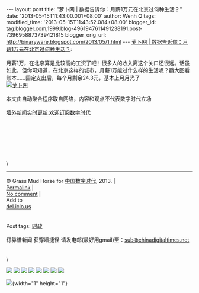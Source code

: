 --- layout: post title: "萝卜网 |
数据告诉你：月薪1万元在北京过何种生活？" date:
'2013-05-15T11:43:00.001+08:00' author: Wenh Q tags: modified\_time:
'2013-05-15T11:43:52.084+08:00' blogger\_id:
tag:blogger.com,1999:blog-4961947611491238191.post-7396958873739421815
blogger\_orig\_url: http://binaryware.blogspot.com/2013/05/1.html ---
[萝卜网 |
数据告诉你：月薪1万元在北京过何种生活？](http://feedproxy.google.com/~r/chinagfwblog/~3/DHetkB0848o/):\
\
月薪1万，在北京算是比较高的工资了吧！很多人的收入离这个关口还很远。话虽如此，但你可知道，在北京这样的城市，月薪1万能过什么样的生活呢？戳大图看账本……固定支出后，每个月剩余24.3元，基本上月月光了\
[![萝卜网](http://hu.luo.bo/files/2013/05/13/a250b3572adba26a7d757a19daf7669d.jpg "萝卜网")](http://hu.luo.bo/files/2013/05/13/a250b3572adba26a7d757a19daf7669d.jpg "萝卜网")\
\
本文由自动聚合程序取自网络，内容和观点不代表数字时代立场\
\
[墙外新闻实时更新 欢迎订阅数字时代](http://eepurl.com/mstlf)\
\
\
\
\
\
\
\
\

------------------------------------------------------------------------

© Grass Mud Horse for
[中国数字时代](https://kexueshangwang.info/chinese), 2013. |\
[Permalink](https://kexueshangwang.info/chinese/2013/05/%e8%90%9d%e5%8d%9c%e7%bd%91-%e6%95%b0%e6%8d%ae%e5%91%8a%e8%af%89%e4%bd%a0%ef%bc%9a%e6%9c%88%e8%96%aa1%e4%b8%87%e5%85%83%e5%9c%a8%e5%8c%97%e4%ba%ac%e8%bf%87%e4%bd%95%e7%a7%8d%e7%94%9f%e6%b4%bb/)
|\
[No
comment](https://kexueshangwang.info/chinese/2013/05/%e8%90%9d%e5%8d%9c%e7%bd%91-%e6%95%b0%e6%8d%ae%e5%91%8a%e8%af%89%e4%bd%a0%ef%bc%9a%e6%9c%88%e8%96%aa1%e4%b8%87%e5%85%83%e5%9c%a8%e5%8c%97%e4%ba%ac%e8%bf%87%e4%bd%95%e7%a7%8d%e7%94%9f%e6%b4%bb/#comments)
|\
Add to\
[del.icio.us](http://del.icio.us/post?url=https://kexueshangwang.info/chinese/2013/05/%e8%90%9d%e5%8d%9c%e7%bd%91-%e6%95%b0%e6%8d%ae%e5%91%8a%e8%af%89%e4%bd%a0%ef%bc%9a%e6%9c%88%e8%96%aa1%e4%b8%87%e5%85%83%e5%9c%a8%e5%8c%97%e4%ba%ac%e8%bf%87%e4%bd%95%e7%a7%8d%e7%94%9f%e6%b4%bb/&title=%E8%90%9D%E5%8D%9C%E7%BD%91%20%7C%20%E6%95%B0%E6%8D%AE%E5%91%8A%E8%AF%89%E4%BD%A0%EF%BC%9A%E6%9C%88%E8%96%AA1%E4%B8%87%E5%85%83%E5%9C%A8%E5%8C%97%E4%BA%AC%E8%BF%87%E4%BD%95%E7%A7%8D%E7%94%9F%E6%B4%BB%EF%BC%9F)\
\
\
Post tags:
[时政](https://kexueshangwang.info/chinese/tag/%e6%97%b6%e6%94%bf/?category=10466)\
\
订靠谱新闻 获穿墙捷径
请发电邮(最好用gmail)至：sub@chinadigitaltimes.net\
\
\
\
<div>

[![](http://feeds.feedburner.com/~ff/chinagfwblog?d=yIl2AUoC8zA)](http://feeds.feedburner.com/~ff/chinagfwblog?a=DHetkB0848o:5dRvQ3Pjr-s:yIl2AUoC8zA)
[![](http://feeds.feedburner.com/~ff/chinagfwblog?i=DHetkB0848o:5dRvQ3Pjr-s:-BTjWOF_DHI)](http://feeds.feedburner.com/~ff/chinagfwblog?a=DHetkB0848o:5dRvQ3Pjr-s:-BTjWOF_DHI)
[![](http://feeds.feedburner.com/~ff/chinagfwblog?i=DHetkB0848o:5dRvQ3Pjr-s:F7zBnMyn0Lo)](http://feeds.feedburner.com/~ff/chinagfwblog?a=DHetkB0848o:5dRvQ3Pjr-s:F7zBnMyn0Lo)
[![](http://feeds.feedburner.com/~ff/chinagfwblog?i=DHetkB0848o:5dRvQ3Pjr-s:V_sGLiPBpWU)](http://feeds.feedburner.com/~ff/chinagfwblog?a=DHetkB0848o:5dRvQ3Pjr-s:V_sGLiPBpWU)
[![](http://feeds.feedburner.com/~ff/chinagfwblog?d=qj6IDK7rITs)](http://feeds.feedburner.com/~ff/chinagfwblog?a=DHetkB0848o:5dRvQ3Pjr-s:qj6IDK7rITs)
[![](http://feeds.feedburner.com/~ff/chinagfwblog?d=l6gmwiTKsz0)](http://feeds.feedburner.com/~ff/chinagfwblog?a=DHetkB0848o:5dRvQ3Pjr-s:l6gmwiTKsz0)
[![](http://feeds.feedburner.com/~ff/chinagfwblog?i=DHetkB0848o:5dRvQ3Pjr-s:gIN9vFwOqvQ)](http://feeds.feedburner.com/~ff/chinagfwblog?a=DHetkB0848o:5dRvQ3Pjr-s:gIN9vFwOqvQ)
[![](http://feeds.feedburner.com/~ff/chinagfwblog?d=TzevzKxY174)](http://feeds.feedburner.com/~ff/chinagfwblog?a=DHetkB0848o:5dRvQ3Pjr-s:TzevzKxY174)

</div>

![](http://feeds.feedburner.com/~r/chinagfwblog/~4/DHetkB0848o){width="1"
height="1"}
